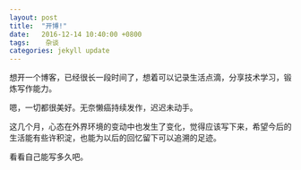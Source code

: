 ```yaml
---
layout: post
title:  "开博!"
date:   2016-12-14 10:40:00 +0800
tags:	 杂谈
categories: jekyll update
---
```


想开一个博客，已经很长一段时间了，想着可以记录生活点滴，分享技术学习，锻炼写作能力。

嗯，一切都很美好。无奈懒癌持续发作，迟迟未动手。

这几个月，心态在外界环境的变动中也发生了变化，觉得应该写下来，希望今后的生活能有些许积淀，也能为以后的回忆留下可以追溯的足迹。

看看自己能写多久吧。